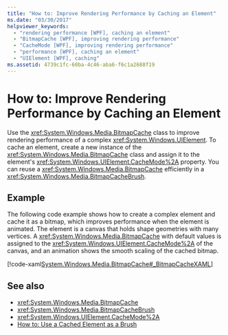 ```yaml
---
title: "How to: Improve Rendering Performance by Caching an Element"
ms.date: "03/30/2017"
helpviewer_keywords: 
  - "rendering performance [WPF], caching an element"
  - "BitmapCache [WPF], improving rendering performance"
  - "CacheMode [WPF], improving rendering performance"
  - "performance [WPF], caching an element"
  - "UIElement [WPF], caching"
ms.assetid: 4739c1fc-60ba-4c46-aba6-f6c1a2688f19
---
```

# How to: Improve Rendering Performance by Caching an Element
Use the <xref:System.Windows.Media.BitmapCache> class to improve rendering performance of a complex <xref:System.Windows.UIElement>. To cache an element, create a new instance of the <xref:System.Windows.Media.BitmapCache> class and assign it to the element's <xref:System.Windows.UIElement.CacheMode%2A> property. You can reuse a <xref:System.Windows.Media.BitmapCache> efficiently in a <xref:System.Windows.Media.BitmapCacheBrush>.  
  
## Example  
 The following code example shows how to create a complex element and cache it as a bitmap, which improves performance when the element is animated. The element is a canvas that holds shape geometries with many vertices. A <xref:System.Windows.Media.BitmapCache> with default values is assigned to the <xref:System.Windows.UIElement.CacheMode%2A> of the canvas, and an animation shows the smooth scaling of the cached bitmap.  
  
 [!code-xaml[System.Windows.Media.BitmapCache#_BitmapCacheXAML](../../../../samples/snippets/csharp/VS_Snippets_Wpf/system.windows.media.bitmapcache/cs/window1.xaml#_bitmapcachexaml)]  
  
## See also
- <xref:System.Windows.Media.BitmapCache>
- <xref:System.Windows.Media.BitmapCacheBrush>
- <xref:System.Windows.UIElement.CacheMode%2A>
- [How to: Use a Cached Element as a Brush](../../../../docs/framework/wpf/graphics-multimedia/how-to-use-a-cached-element-as-a-brush.md)
